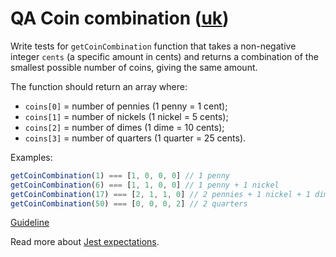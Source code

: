 # QA Coin combination ([uk](readme.uk.md))

Write tests for `getCoinCombination` function that takes a non-negative integer
`cents` (a specific amount in cents) and returns a combination of the smallest
possible number of coins, giving the same amount.

The function should return an array where:

- `coins[0]` = number of pennies (1 penny = 1 cent);
- `coins[1]` = number of nickels (1 nickel = 5 cents);
- `coins[2]` = number of dimes (1 dime = 10 cents);
- `coins[3]` = number of quarters (1 quarter = 25 cents).

Examples:

```js
getCoinCombination(1) === [1, 0, 0, 0] // 1 penny
getCoinCombination(6) === [1, 1, 0, 0] // 1 penny + 1 nickel
getCoinCombination(17) === [2, 1, 1, 0] // 2 pennies + 1 nickel + 1 dime
getCoinCombination(50) === [0, 0, 0, 2] // 2 quarters
```

[Guideline](https://github.com/mate-academy/js_task-guideline/blob/master/README.md)

Read more about [Jest expectations](https://jestjs.io/uk/docs/expect).
